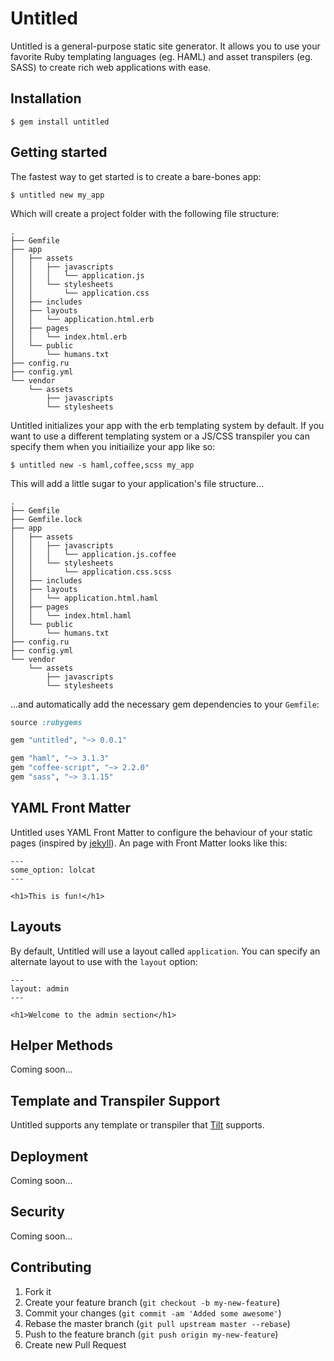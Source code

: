 # Untitled

Untitled is a general-purpose static site generator. It allows you to use your
favorite Ruby templating languages (eg. HAML) and asset transpilers (eg. SASS)
to create rich web applications with ease.

## Installation

```
$ gem install untitled
```

## Getting started

The fastest way to get started is to create a bare-bones app:

```
$ untitled new my_app
```

Which will create a project folder with the following file structure:

```
.
├── Gemfile
├── app
│   ├── assets
│   │   ├── javascripts
│   │   │   └── application.js
│   │   └── stylesheets
│   │       └── application.css
│   ├── includes
│   ├── layouts
│   │   └── application.html.erb
│   ├── pages
│   │   └── index.html.erb
│   └── public
│       └── humans.txt
├── config.ru
├── config.yml
└── vendor
    └── assets
        ├── javascripts
        └── stylesheets
```

Untitled initializes your app with the erb templating system by default. If you
want to use a different templating system or a JS/CSS transpiler you can specify
them when you initiailize your app like so:

```
$ untitled new -s haml,coffee,scss my_app
```

This will add a little sugar to your application's file structure...

```
.
├── Gemfile
├── Gemfile.lock
├── app
│   ├── assets
│   │   ├── javascripts
│   │   │   └── application.js.coffee
│   │   └── stylesheets
│   │       └── application.css.scss
│   ├── includes
│   ├── layouts
│   │   └── application.html.haml
│   ├── pages
│   │   └── index.html.haml
│   └── public
│       └── humans.txt
├── config.ru
├── config.yml
└── vendor
    └── assets
        ├── javascripts
        └── stylesheets
```

...and automatically add the necessary gem dependencies to your `Gemfile`:

```ruby
source :rubygems

gem "untitled", "~> 0.0.1"

gem "haml", "~> 3.1.3"
gem "coffee-script", "~> 2.2.0"
gem "sass", "~> 3.1.15"
```

## YAML Front Matter

Untitled uses YAML Front Matter to configure the behaviour of your static pages
(inspired by [jekyll][jekyll]). An page with Front Matter looks like this:

```
---
some_option: lolcat
---

<h1>This is fun!</h1>
```

[jekyll]: http://jekyllrb.com/

## Layouts

By default, Untitled will use a layout called `application`. You can specify
an alternate layout to use with the `layout` option:

```
---
layout: admin
---

<h1>Welcome to the admin section</h1>
```

## Helper Methods

Coming soon...

## Template and Transpiler Support

Untitled supports any template or transpiler that [Tilt][tilt] supports.

[tilt]: https://github.com/rtomayko/tilt

## Deployment

Coming soon...

## Security

Coming soon...


## Contributing

1. Fork it
2. Create your feature branch (`git checkout -b my-new-feature`)
3. Commit your changes (`git commit -am 'Added some awesome'`)
4. Rebase the master branch (`git pull upstream master --rebase`)
5. Push to the feature branch (`git push origin my-new-feature`)
6. Create new Pull Request

